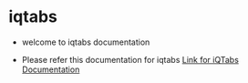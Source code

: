 # iqtabs

- welcome to iqtabs documentation 


- Please refer this documentation for iqtabs
[Link for iQTabs Documentation](https://publuu.com/flip-book/489487/1099189)


